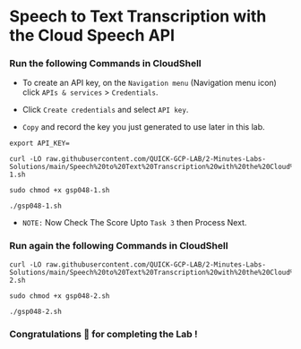 # Speech to Text Transcription with the Cloud Speech API

### Run the following Commands in CloudShell

- To create an API key, on the `Navigation menu` (Navigation menu icon) click `APIs & services` > `Credentials`.

- Click `Create credentials` and select `API key`.

- `Copy` and record the key you just generated to use later in this lab.

```
export API_KEY=

```

```
curl -LO raw.githubusercontent.com/QUICK-GCP-LAB/2-Minutes-Labs-Solutions/main/Speech%20to%20Text%20Transcription%20with%20the%20Cloud%20Speech%20API/gsp048-1.sh

sudo chmod +x gsp048-1.sh

./gsp048-1.sh
```

- `NOTE:` Now Check The Score Upto `Task 3` then Process Next.

### Run again the following Commands in CloudShell

```
curl -LO raw.githubusercontent.com/QUICK-GCP-LAB/2-Minutes-Labs-Solutions/main/Speech%20to%20Text%20Transcription%20with%20the%20Cloud%20Speech%20API/gsp048-2.sh

sudo chmod +x gsp048-2.sh

./gsp048-2.sh
```

### Congratulations 🎉 for completing the Lab !
